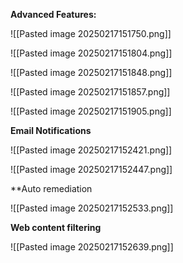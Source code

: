 **Advanced Features:**

![[Pasted image 20250217151750.png]]

![[Pasted image 20250217151804.png]]

![[Pasted image 20250217151848.png]]

![[Pasted image 20250217151857.png]]

![[Pasted image 20250217151905.png]]

**Email Notifications**

![[Pasted image 20250217152421.png]]

![[Pasted image 20250217152447.png]]

**Auto remediation

![[Pasted image 20250217152533.png]]

**Web content filtering**

![[Pasted image 20250217152639.png]]

